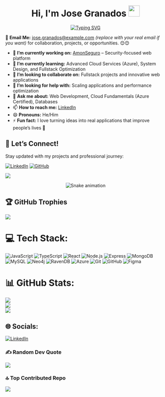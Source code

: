 <h1 align="center"><b> Hi, I'm Jose Granados </b><img src="https://media.giphy.com/media/hvRJCLFzcasrR4ia7z/giphy.gif" width="35"></h1>
<!--  -->
<p align="center">
  <a href="https://github.com/DenverCoder1/readme-typing-svg">
    <img 
      src="https://readme-typing-svg.herokuapp.com?font=Time+New+Roman&color=cyan&size=30&center=true&vCenter=true&width=750&lines=Computer+Engineering+Student;Aspiring+Software+Developer;+Backend+|+Frontend+|+Full-Stack+Learner;Always+Learning+and+Building+Projects" 
      alt="Typing SVG" style="max-width: 100%; height: auto;" />
  </a>
</p>



📩 **Email Me:** jose.granados@example.com *(replace with your real email if you want)* for collaboration, projects, or opportunities. 😊😊

- 🔭 **I’m currently working on:** [AmonSeguro](https://github.com/AmonSeguroTeam/AmonSeguro) – Security-focused web platform  
- 🌱 **I’m currently learning:** Advanced Cloud Services (Azure), System Design, and Fullstack Optimization  
- 👯 **I’m looking to collaborate on:** Fullstack projects and innovative web applications  
- 🤔 **I’m looking for help with:** Scaling applications and performance optimization  
- 💬 **Ask me about:** Web Development, Cloud Fundamentals (Azure Certified), Databases  
- 📫 **How to reach me:** [LinkedIn](https://www.linkedin.com/in/jose-manuel-granados-villalobos-817621193)  
- 😄 **Pronouns:** He/Him  
- ⚡ **Fun fact:** I love turning ideas into real applications that improve people’s lives 🚀  

## 🔗 Let’s Connect!  
Stay updated with my projects and professional journey:  

[![LinkedIn](https://img.shields.io/badge/LinkedIn-Jose%20Granados-blue?logo=linkedin&logoColor=white)](https://www.linkedin.com/in/jose-manuel-granados-villalobos-817621193) [![GitHub](https://img.shields.io/badge/GitHub-JM--Granados-black?logo=github&logoColor=white)](https://github.com/JM-Granados)  

[![](https://visitcount.itsvg.in/api?id=JM-Granados&icon=1&color=4)](https://visitcount.itsvg.in)

<!-- Snake Game Repo View -->
<div align="center">
  <img src="https://profile-readme-generator.com/assets/snake.svg" alt="Snake animation" />
</div>

## 🏆 GitHub Trophies
![](https://github-profile-trophy.vercel.app/?username=JM-Granados&theme=radical&no-frame=false&no-bg=false&margin-w=4)

# 💻 Tech Stack:
![JavaScript](https://img.shields.io/badge/javascript-%23323330.svg?style=for-the-badge&logo=javascript&logoColor=%23F7DF1E) 
![TypeScript](https://img.shields.io/badge/typescript-%23007ACC.svg?style=for-the-badge&logo=typescript&logoColor=white) 
![React](https://img.shields.io/badge/react-%2320232a.svg?style=for-the-badge&logo=react&logoColor=%2361DAFB) 
![Node.js](https://img.shields.io/badge/node.js-6DA55F?style=for-the-badge&logo=node.js&logoColor=white) 
![Express](https://img.shields.io/badge/express-%23404d59.svg?style=for-the-badge&logo=express&logoColor=%2361DAFB) 
![MongoDB](https://img.shields.io/badge/mongodb-%234ea94b.svg?style=for-the-badge&logo=mongodb&logoColor=white) 
![MySQL](https://img.shields.io/badge/mysql-%2300000f.svg?style=for-the-badge&logo=mysql&logoColor=white) 
![Neo4j](https://img.shields.io/badge/neo4j-018BFF?style=for-the-badge&logo=neo4j&logoColor=white) 
![RavenDB](https://img.shields.io/badge/ravendb-91333F?style=for-the-badge&logoColor=white) 
![Azure](https://img.shields.io/badge/azure-%230072C6.svg?style=for-the-badge&logo=microsoftazure&logoColor=white) 
![Git](https://img.shields.io/badge/git-%23F05032.svg?style=for-the-badge&logo=git&logoColor=white) 
![GitHub](https://img.shields.io/badge/github-%23181717.svg?style=for-the-badge&logo=github&logoColor=white) 
![Figma](https://img.shields.io/badge/figma-%23F24E1E.svg?style=for-the-badge&logo=figma&logoColor=white)

# 📊 GitHub Stats:
![](https://github-readme-stats.vercel.app/api/top-langs/?username=JM-Granados&theme=dark&hide_border=false&include_all_commits=true&count_private=true&layout=compact)<br>
![](https://github-readme-stats.vercel.app/api?username=JM-Granados&theme=dark&hide_border=false&include_all_commits=true&count_private=true)  
![](https://github-readme-streak-stats.herokuapp.com/?user=JM-Granados&theme=dark&hide_border=false)

## 🌐 Socials:
[![LinkedIn](https://img.shields.io/badge/LinkedIn-%230077B5.svg?logo=linkedin&logoColor=white)](https://www.linkedin.com/in/jose-manuel-granados-villalobos-817621193) 

### ✍️ Random Dev Quote
![](https://quotes-github-readme.vercel.app/api?type=horizontal&theme=radical)

### 🔝 Top Contributed Repo
![](https://github-contributor-stats.vercel.app/api?username=JM-Granados&limit=5&theme=dark&combine_all_yearly_contributions=true)

<!-- Proudly created with GPRM ( https://gprm.itsvg.in ) -->
